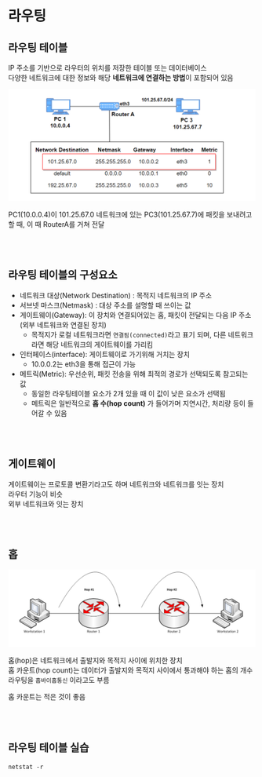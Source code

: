 # 라우팅

## 라우팅 테이블

IP 주소를 기반으로 라우터의 위치를 저장한 테이블 또는 데이터베이스  
다양한 네트워크에 대한 정보와 해당 **네트워크에 연결하는 방법**이 포함되어 있음  

![](../Images/라우팅테이블.png)

PC1(10.0.0.4)이 101.25.67.0 네트워크에 있는 PC3(101.25.67.7)에 패킷을 보내려고 할 때, 이 때 RouterA를 거쳐 전달

<br><br>

## 라우팅 테이블의 구성요소

- 네트워크 대상(Network Destination) : 목적지 네트워크의 IP 주소
- 서브넷 마스크(Netmask) : 대상 주소를 설명할 때 쓰이는 값
- 게이트웨이(Gateway): 이 장치와 연결되어있는 홉, 패킷이 전달되는 다음 IP 주소(외부 네트워크와 연결된 장치) 
  - 목적지가 로컬 네트워크라면 `연결됨(connected)`라고 표기 되며, 다른 네트워크라면 해당 네트워크의 게이트웨이를 가리킴
- 인터페이스(interface): 게이트웨이로 가기위해 거치는 장치 
  - 10.0.0.2는 eth3을 통해 접근이 가능
- 메트릭(Metric): 우선순위, 패킷 전송을 위해 최적의 경로가 선택되도록 참고되는 값
  - 동일한 라우팅테이블 요소가 2개 있을 때 이 값이 낮은 요소가 선택됨
  - 메트릭은 일반적으로 **홉 수(hop count)** 가 들어가며 지연시간, 처리량 등이 들어갈 수 있음 

<br><br>

## 게이트웨이

게이트웨이는 프로토콜 변환기라고도 하며 네트워크와 네트워크를 잇는 장치  
라우터 기능이 비슷  
외부 네트워크와 잇는 장치  

<br><br>

## 홉

![](../Images/hop.png)

홉(hop)은 네트워크에서 출발지와 목적지 사이에 위치한 장치  
홉 카운트(hop count)는 데이터가 출발지와 목적지 사이에서 통과해야 하는 홉의 개수  
라우팅을 `홉바이홉통신` 이라고도 부름

홉 카운트는 적은 것이 좋음  

<br><br>

## 라우팅 테이블 실습
```
netstat -r
```

